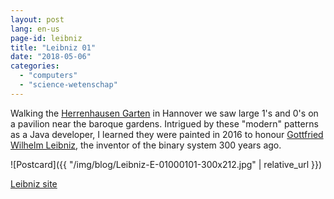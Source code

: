 ```yaml
---
layout: post
lang: en-us
page-id: leibniz
title: "Leibniz 01"
date: "2018-05-06"
categories:
  - "computers"
  - "science-wetenschap"
---
```


Walking the [Herrenhausen Garten](http://www.herrenhaeuser-gaerten.de) in Hannover we saw large 1's and 0's on a pavilion
near the baroque gardens. Intrigued by these "modern" patterns as a Java developer, I
learned they were painted in 2016 to honour [Gottfried Wilhelm Leibniz](http://leibniz-binary.com), the
inventor of the binary system 300 years ago.

![Postcard]({{ "/img/blog/Leibniz-E-01000101-300x212.jpg" | relative_url }})

[Leibniz site](http://leibniz-binary.com/binaercode-alphabet)
